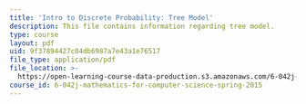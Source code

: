 ```yaml
---
title: 'Intro to Discrete Probability: Tree Model'
description: This file contains information regarding tree model.
type: course
layout: pdf
uid: 9f37894427c04db6987a7e43a1e76517
file_type: application/pdf
file_location: >-
  https://open-learning-course-data-production.s3.amazonaws.com/6-042j-mathematics-for-computer-science-spring-2015/9f37894427c04db6987a7e43a1e76517_MIT6_042JS15_tree_model.pdf
course_id: 6-042j-mathematics-for-computer-science-spring-2015
---
```

